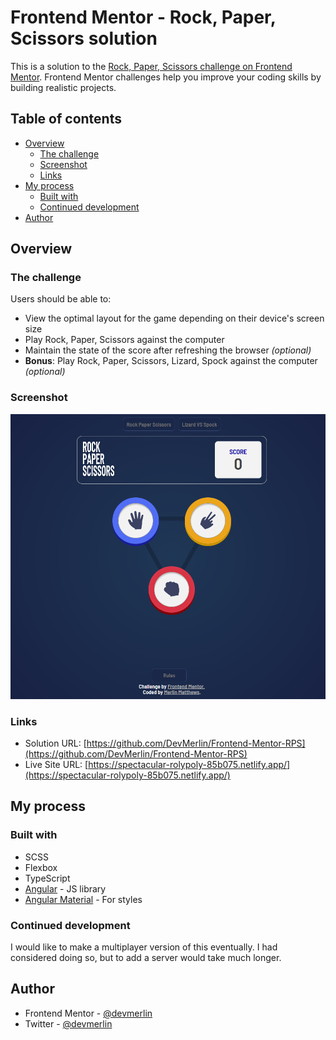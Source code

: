 # Frontend Mentor - Rock, Paper, Scissors solution
This is a solution to the [Rock, Paper, Scissors challenge on Frontend Mentor](https://www.frontendmentor.io/challenges/rock-paper-scissors-game-pTgwgvgH). Frontend Mentor challenges help you improve your coding skills by building realistic projects. 

## Table of contents

- [Overview](#overview)
  - [The challenge](#the-challenge)
  - [Screenshot](#screenshot)
  - [Links](#links)
- [My process](#my-process)
  - [Built with](#built-with)
  - [Continued development](#continued-development)
- [Author](#author)

## Overview
### The challenge

Users should be able to:

- View the optimal layout for the game depending on their device's screen size
- Play Rock, Paper, Scissors against the computer
- Maintain the state of the score after refreshing the browser _(optional)_
- **Bonus**: Play Rock, Paper, Scissors, Lizard, Spock against the computer _(optional)_

### Screenshot

![Screenshot](./Rock_Paper_Scissors.png)

### Links

- Solution URL: [https://github.com/DevMerlin/Frontend-Mentor-RPS](https://github.com/DevMerlin/Frontend-Mentor-RPS)
- Live Site URL: [https://spectacular-rolypoly-85b075.netlify.app/](https://spectacular-rolypoly-85b075.netlify.app/)

## My process

### Built with

- SCSS
- Flexbox
- TypeScript
- [Angular](https://angular.io/) - JS library
- [Angular Material](https://material.angular.io/) - For styles

### Continued development

I would like to make a multiplayer version of this eventually. I had considered doing so, but to add a server would take much longer.

## Author

- Frontend Mentor - [@devmerlin](https://www.frontendmentor.io/profile/DevMerlin)
- Twitter - [@devmerlin](https://www.twitter.com/devmerlin)